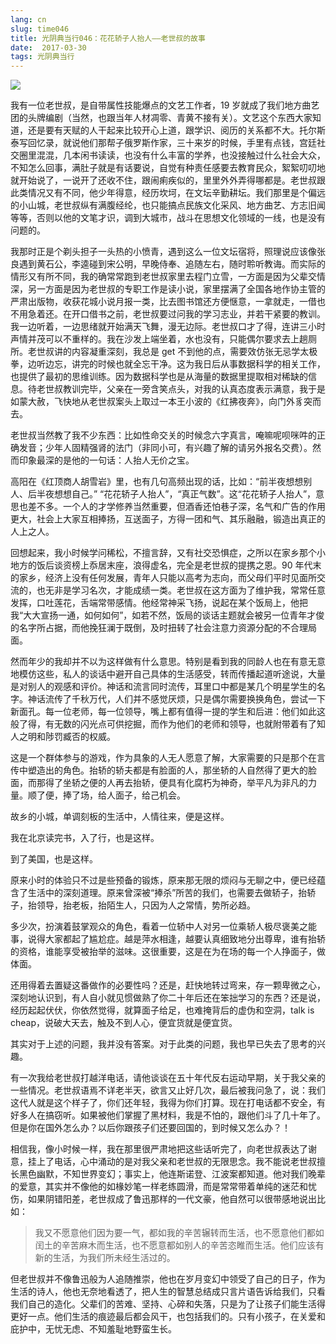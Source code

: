 ```yaml
---
lang: cn
slug: time046
title: 光阴典当行046：花花轿子人抬人——老世叔的故事
date:  2017-03-30
tags: 光阴典当行
---
```

<!-- more -->
![](http://oouh9u8nz.bkt.gdipper.com//time046.jpg)

我有一位老世叔，是自带属性技能爆点的文艺工作者，19 岁就成了我们地方曲艺团的头牌编剧（当然，也跟当年人材凋零、青黄不接有关）。文艺这个东西大家知道，还是要有天赋的人干起来比较开心上道，跟学识、阅历的关系都不大。托尔斯泰写回忆录，就说他们那帮子俄罗斯作家，三十来岁的时候，手里有点钱，宫廷社交圈里混混，几本闲书读读，也没有什么丰富的学养，也没接触过什么社会大众，不知怎么回事，满肚子就是有话要说，自觉有种责任感要去教育民众，絮絮叨叨地就开始说了，一说开了还收不住，跟闹痢疾似的，里里外外弄得哪都是。老世叔跟此类情况又有不同，他少年得意，经历坎坷，在文坛辛勤耕坛。我们那里是个偏远的小山城，老世叔纵有满腹经纶，也只能搞点民族文化采风、地方曲艺、方志旧闻等等，否则以他的文笔才识，调到大城市，战斗在思想文化领域的一线，也是没有问题的。

我那时正是个剃头担子一头热的小愤青，遇到这么一位文坛宿将，照理说应该像张良遇到黄石公，李逵碰到宋公明，早晚侍奉、追随左右，随时聆听教诲。而实际的情形又有所不同，我的确常常跑到老世叔家里去程门立雪，一方面是因为父辈交情深，另一方面是因为老世叔的专职工作是读小说，家里摆满了全国各地作协主管的严肃出版物，收获花城小说月报一类，比去图书馆还方便惬意，一拿就走，一借也不用急着还。在开口借书之前，老世叔要过问我的学习志业，并若干紧要的教训。我一边听着，一边思绪就开始满天飞舞，漫无边际。老世叔口才了得，连讲三小时声情并茂可以不重样的。我在沙发上端坐着，水也没有，只能偶尔要求去上趟厕所。老世叔讲的内容凝重深刻，我总是 get 不到他的点，需要效仿张无忌学太极拳，边听边忘，讲完的时候也就全忘干净。这为我日后从事数据科学的相关工作，也提供了最初的思维训练。因为数据科学也是从海量的数据里提取相对稀缺的信息。待老世叔教训完毕，父亲在一旁含笑点头，对我的认真态度表示满意，我于是如蒙大赦，飞快地从老世叔案头上取过一本王小波的《红拂夜奔》，向门外豸突而去。

老世叔当然教了我不少东西：比如性命交关的时候念六字真言，唵嘛呢呗咪吽的正确发音；少年人固精强肾的法门（非同小可，有兴趣了解的请另外报名交费）。然而印象最深的是他的一句话：人抬人无价之宝。

高阳在《红顶商人胡雪岩》里，也有几句高频出现的话，比如：“前半夜想想别人、后半夜想想自己。” “花花轿子人抬人”，“真正气数”。这“花花轿子人抬人”，意思也差不多。一个人的才学修养当然重要，但酒香还怕巷子深，名气和广告的作用更大，社会上大家互相捧扬，互送面子，方得一团和气、其乐融融，锻造出真正的人上之人。

回想起来，我小时候学问稀松，不擅言辞，又有社交恐惧症，之所以在家乡那个小地方的饭后谈资榜上忝居末座，浪得虚名，完全是老世叔的提携之恩。90 年代末的家乡，经济上没有任何发展，青年人只能以高考为志向，而父母们平时见面所交流的，也无非是学习名次，才能成绩一类。老世叔在这方面为了维护我，常常任意发挥，口吐莲花，舌端常带感情。他经常神采飞扬，说起在某个饭局上，他把我“大大宣扬一通，如何如何”，如若不然，饭局的谈话主题就会被另一位青年才俊的名字所占据，而他挽狂澜于既倒，及时扭转了社会注意力资源分配的不合理局面。

然而年少的我却并不以为这样做有什么意思。特别是看到我的同龄人也在有意无意地模仿这些，私人的谈话中避开自己具体的生活感受，转而传播起道听途说，大量是对别人的观感和评价。神话和流言同时流传，耳里口中都是某几个明星学生的名字。神话流传了千秋万代，人们并不感觉厌烦，只是偶尔需要换换角色，尝试一下新面孔。每一位老师，每一位领导，嘴上都有值得一提的学生和后进：他们如此这般了得，有无数的闪光点可供挖掘，而作为他们的老师和领导，也就附带着有了知人之明和陟罚臧否的权威。

这是一个群体参与的游戏，作为具象的人无人愿意了解，大家需要的只是那个在言传中塑造出的角色。抬轿的轿夫都是有脸面的人，那坐轿的人自然得了更大的脸面，而那得了坐轿之便的人再去抬轿，便具有化腐朽为神奇，举平凡为非凡的力量。顺了便，捧了场，给人面子，给己机会。

故乡的小城，单调刻板的生活中，人情往来，便是这样。

我在北京读完书，入了行，也是这样。

到了美国，也是这样。

原来小时的体验只不过是些预备的锻炼，原来那无限的烦闷与无聊之中，便已经蕴含了生活中的深刻道理。原来曾深被“捧杀”所苦的我们，也需要去做轿子，抬轿子，抬领导，抬老板，抬陌生人，只因为人之常情，势所必趋。

多少次，扮演着鼓掌观众的角色，看着一位轿中人对另一位乘轿人极尽褒美之能事，说得大家都起了尴尬症。越是萍水相逢，越要认真细致地分出尊卑，谁有抬轿的资格，谁能享受被抬举的滋味。这很重要，这是在为在场的每一个人挣面子，做体面。

还用得着去置疑这番做作的必要性吗？还是，赶快地转过弯来，存一颗卑微之心，深刻地认识到，有人自小就见惯做熟了你二十年后还在笨拙学习的东西？还是说，经历起起伏伏，你依然觉得，就算面子给足，也难掩背后的虚伪和空洞，talk is cheap，说破大天去，触及不到人心，便宜货就是便宜货。

其实对于上述的问题，我并没有答案。对于此类的问题，我也早已失去了思考的兴趣。

有一次我给老世叔打越洋电话，请他谈谈在五十年代反右运动早期，关于我父亲的一些情况。老世叔语焉不详老半天，欲言又止好几次，最后被我问急了，说：我们这代人就是这个样子了，你们还年轻，我得为你们打算。现在打电话都不安全，有好多人在搞窃听。如果被他们掌握了黑材料，我是不怕的，跟他们斗了几十年了。但是你在国外怎么办？以后你跟孩子们还要回国的，到时候又怎么办？！

相信我，像小时候一样，我在那里很严肃地把这些话听完了，向老世叔表达了谢意，挂上了电话，心中涌动的是对我父亲和老世叔的无限思念。我不能说老世叔擅长黑色幽默，不知世界变幻；事实上，他连斯诺登、江波案都知道。他对我们晚辈的爱意，其实并不像他的如椽妙笔一样老练圆滑，而是常常带着单纯的迷茫和忧伤，如果阴错阳差，老世叔成了鲁迅那样的一代文豪，他自然可以很带感地说出比如：

> 我又不愿意他们因为要一气，都如我的辛苦辗转而生活，也不愿意他们都如闰土的辛苦麻木而生活，也不愿意都如别人的辛苦恣睢而生活。他们应该有新的生活，为我们所未经生活过的。

但老世叔并不像鲁迅般为人追随推崇，他也在岁月变幻中领受了自己的日子，作为生活的诗人，他也无奈地看透了，把人生的智慧总结成只言片语告诉给我们，只看我们自己的造化。父辈们的苦难、坚持、心碎和失落，只是为了让孩子们能生活得更好一点。他们生活的痕迹最后都会风干，也包括我们的。只有小孩子，在关爱和庇护中，无忧无虑、不知羞耻地野蛮生长。